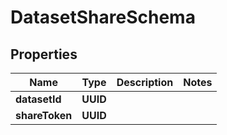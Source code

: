 

# DatasetShareSchema


## Properties

| Name | Type | Description | Notes |
|------------ | ------------- | ------------- | -------------|
|**datasetId** | **UUID** |  |  |
|**shareToken** | **UUID** |  |  |



